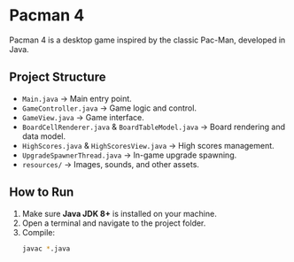 # Pacman 4

Pacman 4 is a desktop game inspired by the classic Pac-Man, developed in Java.

## Project Structure
- `Main.java` → Main entry point.
- `GameController.java` → Game logic and control.
- `GameView.java` → Game interface.
- `BoardCellRenderer.java` & `BoardTableModel.java` → Board rendering and data model.
- `HighScores.java` & `HighScoresView.java` → High scores management.
- `UpgradeSpawnerThread.java` → In-game upgrade spawning.
- `resources/` → Images, sounds, and other assets.

## How to Run
1. Make sure **Java JDK 8+** is installed on your machine.
2. Open a terminal and navigate to the project folder.
3. Compile:
   ```bash
   javac *.java
